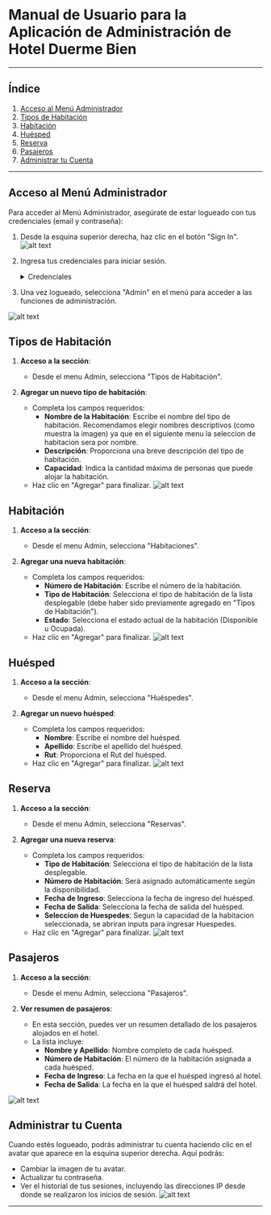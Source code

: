 # Manual de Usuario para la Aplicación de Administración de Hotel Duerme Bien

---

## Índice
1. [Acceso al Menú Administrador](#acceso-al-menú-administrador)
2. [Tipos de Habitación](#tipos-de-habitación)
3. [Habitación](#habitación)
4. [Huésped](#huésped)
5. [Reserva](#reserva)
6. [Pasajeros](#pasajeros)
7. [Administrar tu Cuenta](#administrar-tu-cuenta)

---

## Acceso al Menú Administrador

Para acceder al Menú Administrador, asegúrate de estar logueado con tus credenciales (email y contraseña):

1. Desde la esquina superior derecha, haz clic en el botón "Sign In".
![alt text](https://raw.githubusercontent.com/hermani456/hotel-app/now/MarkDownImages/login.png "Imagen Login")
2. Ingresa tus credenciales para iniciar sesión.

   <details>
      <summary>Credenciales</summary>
      
      `Email: admin@duermebien.cl`
      `Contraseña: taller_apps_2024`
      
      
      `Email: empleado@duermebien.cl`
      `Contraseña: taller_apps_2024`
      
   </details>

3. Una vez logueado, selecciona "Admin" en el menú para acceder a las funciones de administración.

![alt text](https://raw.githubusercontent.com/hermani456/hotel-app/now/MarkDownImages/admin.png "Imagen Admin Menu")

## Tipos de Habitación

1. **Acceso a la sección**:
   - Desde el menu Admin, selecciona "Tipos de Habitación".

2. **Agregar un nuevo tipo de habitación**:
   - Completa los campos requeridos:
     - **Nombre de la Habitación**: Escribe el nombre del tipo de habitación. Recomendamos elegir nombres descriptivos (como muestra la imagen) ya que en el siguiente menu la seleccion de habitacion sera por nombre.
     - **Descripción**: Proporciona una breve descripción del tipo de habitación.
     - **Capacidad**: Indica la cantidad máxima de personas que puede alojar la habitación.
   - Haz clic en "Agregar" para finalizar.
![alt text](https://raw.githubusercontent.com/hermani456/hotel-app/now/MarkDownImages/tipohabitacion.png "Imagen Tipos de Habitacion")

## Habitación

1. **Acceso a la sección**:
   - Desde el menu Admin, selecciona "Habitaciones".

2. **Agregar una nueva habitación**:
   - Completa los campos requeridos:
     - **Número de Habitación**: Escribe el número de la habitación.
     - **Tipo de Habitación**: Selecciona el tipo de habitación de la lista desplegable (debe haber sido previamente agregado en "Tipos de Habitación").
     - **Estado**: Selecciona el estado actual de la habitación (Disponible u Ocupada).
   - Haz clic en "Agregar" para finalizar.
![alt text](https://raw.githubusercontent.com/hermani456/hotel-app/now/MarkDownImages/habitacion.png "Imagen Habitacion")

## Huésped

1. **Acceso a la sección**:
   - Desde el menu Admin, selecciona "Huéspedes".

2. **Agregar un nuevo huésped**:
   - Completa los campos requeridos:
     - **Nombre**: Escribe el nombre del huésped.
     - **Apellido**: Escribe el apellido del huésped.
     - **Rut**: Proporciona el Rut del huésped.
   - Haz clic en "Agregar" para finalizar.
![alt text](https://raw.githubusercontent.com/hermani456/hotel-app/now/MarkDownImages/huesped.png "Imagen Agregar Huesped")

## Reserva

1. **Acceso a la sección**:
   - Desde el menu Admin, selecciona "Reservas".

2. **Agregar una nueva reserva**:
   - Completa los campos requeridos:
     - **Tipo de Habitación**: Selecciona el tipo de habitación de la lista desplegable.
     - **Número de Habitación**: Será asignado automáticamente según la disponibilidad.
     - **Fecha de Ingreso**: Selecciona la fecha de ingreso del huésped.
     - **Fecha de Salida**: Selecciona la fecha de salida del huésped.
     - **Seleccion de Huespedes**: Segun la capacidad de la habitacion seleccionada, se abriran inputs para ingresar Huespedes.
   - Haz clic en "Agregar" para finalizar.
![alt text](https://raw.githubusercontent.com/hermani456/hotel-app/now/MarkDownImages/reserva.png "Imagen agregar huesped")

## Pasajeros

1. **Acceso a la sección**:
   - Desde el menu Admin, selecciona "Pasajeros".

2. **Ver resumen de pasajeros**:
   - En esta sección, puedes ver un resumen detallado de los pasajeros alojados en el hotel.
   - La lista incluye:
     - **Nombre y Apellido**: Nombre completo de cada huésped.
     - **Número de Habitación**: El número de la habitación asignada a cada huésped.
     - **Fecha de Ingreso**: La fecha en la que el huésped ingresó al hotel.
     - **Fecha de Salida**: La fecha en la que el huésped saldrá del hotel.

![alt text](https://raw.githubusercontent.com/hermani456/hotel-app/now/MarkDownImages/resumen.png "Imagen resumen")

## Administrar tu Cuenta

Cuando estés logueado, podrás administrar tu cuenta haciendo clic en el avatar que aparece en la esquina superior derecha. Aquí podrás:

- Cambiar la imagen de tu avatar.
- Actualizar tu contraseña.
- Ver el historial de tus sesiones, incluyendo las direcciones IP desde donde se realizaron los inicios de sesión.
![alt text](https://raw.githubusercontent.com/hermani456/hotel-app/now/MarkDownImages/acc1.png "Imagen Admin Menu")

---